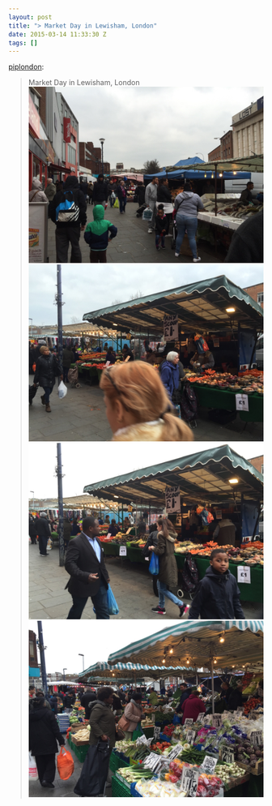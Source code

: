 ```yaml
---
layout: post
title: "> Market Day in Lewisham, London"
date: 2015-03-14 11:33:30 Z
tags: []
---
```

[piplondon](http://pipobscure.uk/post/113589441437/market-day-in-lewisham-london):

> Market Day in Lewisham, London
![](/media/2015/03/113589459274_0.jpg)
![](/media/2015/03/113589459274_1.jpg)
![](/media/2015/03/113589459274_2.jpg)
![](/media/2015/03/113589459274_3.jpg)
